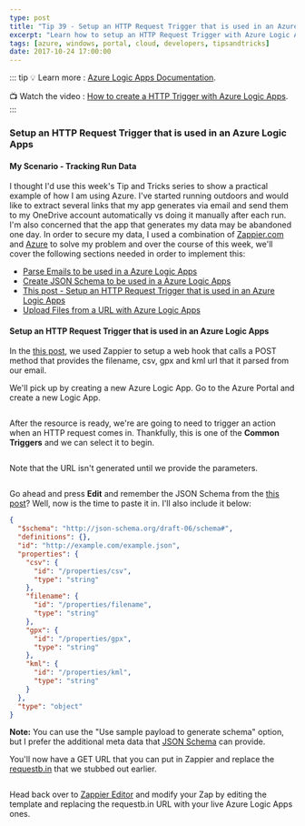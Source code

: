 ```yaml
---
type: post
title: "Tip 39 - Setup an HTTP Request Trigger that is used in an Azure Logic Apps"
excerpt: "Learn how to setup an HTTP Request Trigger with Azure Logic Apps"
tags: [azure, windows, portal, cloud, developers, tipsandtricks]
date: 2017-10-24 17:00:00
---
```


::: tip
:bulb: Learn more : [Azure Logic Apps Documentation](https://docs.microsoft.com/azure/logic-apps/?WT.mc_id=docs-azuredevtips-azureappsdev).

:tv: Watch the video : [How to create a HTTP Trigger with Azure Logic Apps](https://www.youtube.com/watch?v=oIwDgJPmVCg&list=PLLasX02E8BPCNCK8Thcxu-Y-XcBUbhFWC&index=32?WT.mc_id=youtube-azuredevtips-azureappsdev).
:::

### Setup an HTTP Request Trigger that is used in an Azure Logic Apps

#### My Scenario - Tracking Run Data

I thought I'd use this week's Tip and Tricks series to show a practical example of how I am using Azure. I've started running outdoors and would like to extract several links that my app generates via email and send them to my OneDrive account automatically vs doing it manually after each run. I'm also concerned that the app that generates my data may be abandoned one day. In order to secure my data, I used a combination of [Zappier.com](http://www.zapier.com) and [Azure](http://www.azure.com) to solve my problem and over the course of this week, we'll cover the following sections needed in order to implement this: 

* [Parse Emails to be used in a Azure Logic Apps](https://microsoft.github.io/AzureTipsAndTricks/blog/tip37.html)
* [Create JSON Schema to be used in a Azure Logic Apps](https://microsoft.github.io/AzureTipsAndTricks/blog/tip38.html)
* [This post - Setup an HTTP Request Trigger that is used in an Azure Logic Apps](https://microsoft.github.io/AzureTipsAndTricks/blog/tip39.html)
* [Upload Files from a URL with Azure Logic Apps](https://microsoft.github.io/AzureTipsAndTricks/blog/tip40.html)


#### Setup an HTTP Request Trigger that is used in an Azure Logic Apps

In the [this post](https://microsoft.github.io/AzureTipsAndTricks/blog/tip38.html), we used Zappier to setup a web hook that calls a POST method that provides the filename, csv, gpx and kml url that it parsed from our email. 

We'll pick up by creating a new Azure Logic App. Go to the Azure Portal and create a new Logic App. 

<img :src="$withBase('/files/logicappblog1.png')">

After the resource is ready, we're are going to need to trigger an action when an HTTP request comes in. Thankfully, this is one of the **Common Triggers** and we can select it to begin. 

<img :src="$withBase('/files/logicappblog2.png')">

Note that the URL isn't generated until we provide the parameters. 

<img :src="$withBase('/files/logicappblog3.png')">

Go ahead and press **Edit** and remember the JSON Schema from the [this post](https://microsoft.github.io/AzureTipsAndTricks/blog/tip38.html)? Well, now is the time to paste it in. I'll also include it below: 

```json
{
  "$schema": "http://json-schema.org/draft-06/schema#", 
  "definitions": {}, 
  "id": "http://example.com/example.json", 
  "properties": {
    "csv": {
      "id": "/properties/csv", 
      "type": "string"
    }, 
    "filename": {
      "id": "/properties/filename", 
      "type": "string"
    }, 
    "gpx": {
      "id": "/properties/gpx", 
      "type": "string"
    }, 
    "kml": {
      "id": "/properties/kml", 
      "type": "string"
    }
  }, 
  "type": "object"
}
```

**Note:** You can use the "Use sample payload to generate schema" option, but I prefer the additional meta data that [JSON Schema](https://jsonschema.net/#/editor) can provide. 


You'll now have a GET URL that you can put in Zappier and replace the [requestb.in](https://requestb.in/) that we stubbed out earlier. 

<img :src="$withBase('/files/logicappblog4.png')">

Head back over to [Zappier Editor](https://zapier.com/app/editor) and modify your Zap by editing the template and replacing the requestb.in URL with your live Azure Logic Apps ones. 

<img :src="$withBase('/files/logicappblog5.png')">
